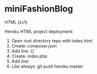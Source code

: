 # miniFashionBlog
HTML (cc1)

Heroku HTML project deployment:

1. Open root directory repo with index.html
2. Create: composer.json
3. Add line: {}
4. Create: index.php
5. Add line: <?php include_once("index.html"); ?>
6. Like always: git push heroku master
